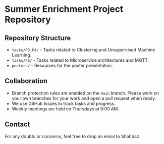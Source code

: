 # Summer Enrichment Project Repository

## Repository Structure
- `tasks/P3_P4/` - Tasks related to Clustering and Unsupervised Machine Learning.
- `tasks/P5/` - Tasks related to Microservice architectures and MQTT.
- `posters/` - Resources for the poster presentation.

## Collaboration
- Branch protection rules are enabled on the `main` branch. Please work on your own branches for your work and open a pull request when ready.
- We use GitHub Issues to track tasks and progress.
- Weekly meetings are held on Thursdays at 9:00 AM.

## Contact
For any doubts or concerns, feel free to drop an email to Shahbaz.
